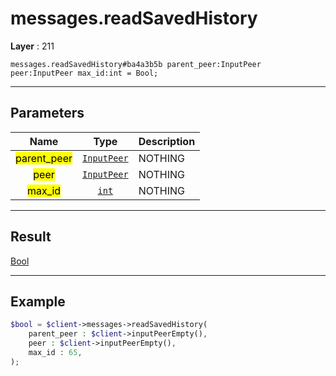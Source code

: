 # messages.readSavedHistory

**Layer** : 211

```tl
messages.readSavedHistory#ba4a3b5b parent_peer:InputPeer peer:InputPeer max_id:int = Bool;
```

---

## Parameters

| Name | Type | Description |
| :---: | :---: | :--- |
| <mark>parent_peer</mark> | [`InputPeer`](type/InputPeer) | NOTHING |
| <mark>peer</mark> | [`InputPeer`](type/InputPeer) | NOTHING |
| <mark>max_id</mark> | [`int`](type/int) | NOTHING |

---

## Result

[Bool](type/Bool)

---

## Example

```php
$bool = $client->messages->readSavedHistory(
	parent_peer : $client->inputPeerEmpty(),
	peer : $client->inputPeerEmpty(),
	max_id : 65,
);
```